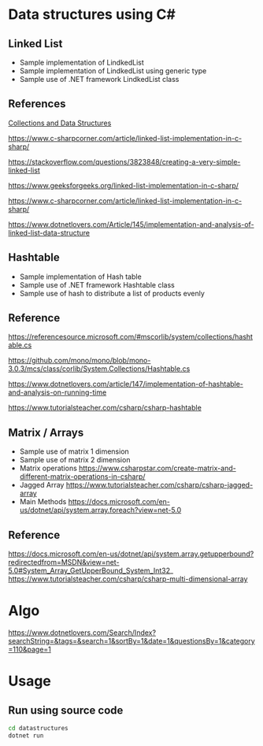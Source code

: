 # Data structures using C#
## Linked List

- Sample implementation of LindkedList
- Sample implementation of LindkedList using generic type
- Sample use of .NET framework LindkedList class
## References

[Collections and Data Structures](https://docs.microsoft.com/en-us/dotnet/standard/collections/)

https://www.c-sharpcorner.com/article/linked-list-implementation-in-c-sharp/

https://stackoverflow.com/questions/3823848/creating-a-very-simple-linked-list

https://www.geeksforgeeks.org/linked-list-implementation-in-c-sharp/

https://www.c-sharpcorner.com/article/linked-list-implementation-in-c-sharp/

https://www.dotnetlovers.com/Article/145/implementation-and-analysis-of-linked-list-data-structure

## Hashtable

- Sample implementation of Hash table
- Sample use of .NET framework Hashtable class
- Sample use of hash to distribute a list of products evenly
## Reference

https://referencesource.microsoft.com/#mscorlib/system/collections/hashtable.cs

https://github.com/mono/mono/blob/mono-3.0.3/mcs/class/corlib/System.Collections/Hashtable.cs

https://www.dotnetlovers.com/article/147/implementation-of-hashtable-and-analysis-on-running-time

https://www.tutorialsteacher.com/csharp/csharp-hashtable

## Matrix / Arrays

- Sample use of matrix 1 dimension
- Sample use of matrix 2 dimension
- Matrix operations 
https://www.csharpstar.com/create-matrix-and-different-matrix-operations-in-csharp/
- Jagged Array
https://www.tutorialsteacher.com/csharp/csharp-jagged-array
- Main Methods
https://docs.microsoft.com/en-us/dotnet/api/system.array.foreach?view=net-5.0

## Reference
https://docs.microsoft.com/en-us/dotnet/api/system.array.getupperbound?redirectedfrom=MSDN&view=net-5.0#System_Array_GetUpperBound_System_Int32_
https://www.tutorialsteacher.com/csharp/csharp-multi-dimensional-array


# Algo

https://www.dotnetlovers.com/Search/Index?searchString=&tags=&search=1&sortBy=1&date=1&questionsBy=1&category=110&page=1


# Usage

## Run using source code

```sh
cd datastructures
dotnet run
```
